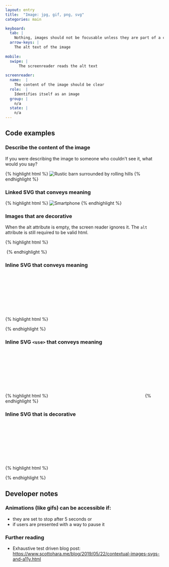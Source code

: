 ```yaml
---
layout: entry
title:  "Image: jpg, gif, png, svg"
categories: main

keyboard:
  tab: |
    Nothing, images should not be focusable unless they are part of a control
  arrow-keys: |
    The alt text of the image
      
mobile:
  swipe: |
      The screenreader reads the alt text
      
screenreader:
  name:  |
    The content of the image should be clear
  role:  |
    Identifies itself as an image
  group: |
    n/a
  state: |
    n/a      
---
```


## Code examples

### Describe the content of the image
If you were describing the image to someone who couldn't see it, what would you say?

{% highlight html %}
<img src="/farm.jpg" 
     alt="Rustic barn surrounded by rolling hills">
{% endhighlight %}

### Linked SVG that conveys meaning

{% highlight html %}
<img src="/smartphone.svg" 
     role="img"
     alt="Smartphone">
{% endhighlight %}

### Images that are decorative
When the alt attribute is empty, the screen reader ignores it. The `alt` attribute is still required to be valid html.

{% highlight html %}
<img src="/smartphone.png" alt="">

<img src="/smartphone.png" alt>
{% endhighlight %}

### Inline SVG that conveys meaning
{% highlight html %}
<svg role="img" focusable="false">
  <title>Accessible Name</title>
  <use xlink:href="#svg-id" aria-hidden="true" />
  <!-- if not using <use> then the child elements 
       of the inline SVG would go here -->
</svg>
{% endhighlight %}

### Inline SVG `<use>` that conveys meaning
{% highlight html %}
<svg role="img" aria-label="Name" focusable="false">
  <use xlink:href="#..." aria-hidden="true"></use>
</svg>
{% endhighlight %}


### Inline SVG that is decorative
{% highlight html %}
<svg aria-hidden="true" focusable="false">
  <!-- ... --> 
</svg>
{% endhighlight %}

## Developer notes

### Animations (like gifs) can be accessible if:
- they are set to stop after 5 seconds or 
- if users are presented with a way to pause it

### Further reading
- Exhaustive test driven blog post: https://www.scottohara.me/blog/2019/05/22/contextual-images-svgs-and-a11y.html
